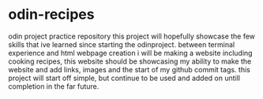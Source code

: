# odin-recipes
odin project practice repository 
this project will hopefully showcase the few skills that ive learned since starting the odinproject. between terminal experience and html webpage creation i will be making a website including cooking recipes, this website should be showcasing my ability to make the website and add links, images and the start of my github commit tags. this project will start off simple, but continue to be used and added on untill completion in the far future. 